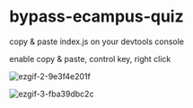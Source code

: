 # bypass-ecampus-quiz

copy & paste index.js on your devtools console

enable copy & paste, control key, right click

![ezgif-2-9e3f4e201f](https://github.com/cg10036/bypass-ecampus-quiz/assets/30382481/b7923ebb-13ad-40dc-8942-6447e41ae20c)

![ezgif-3-fba39dbc2c](https://github.com/cg10036/bypass-ecampus-quiz/assets/30382481/88bb08b8-6e1f-496a-a6d7-3a81a886090f)
